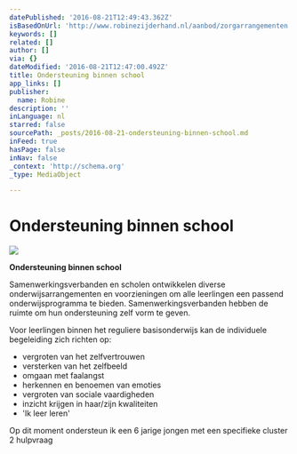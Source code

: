 ```yaml
---
datePublished: '2016-08-21T12:49:43.362Z'
isBasedOnUrl: 'http://www.robinezijderhand.nl/aanbod/zorgarrangementen.html'
keywords: []
related: []
author: []
via: {}
dateModified: '2016-08-21T12:47:00.492Z'
title: Ondersteuning binnen school
app_links: []
publisher:
  name: Robine
description: ''
inLanguage: nl
starred: false
sourcePath: _posts/2016-08-21-ondersteuning-binnen-school.md
inFeed: true
hasPage: false
inNav: false
_context: 'http://schema.org'
_type: MediaObject

---
```

# Ondersteuning binnen school
![](https://the-grid-user-content.s3-us-west-2.amazonaws.com/356fcaf5-e946-4616-85a6-c7ce91a79cc9.png)

**Ondersteuning binnen school**

Samenwerkingsverbanden en scholen ontwikkelen diverse onderwijsarrangementen en voorzieningen om alle leerlingen een passend onderwijsprogramma te bieden. Samenwerkingsverbanden hebben de ruimte om hun ondersteuning zelf vorm te geven.

Voor leerlingen binnen het reguliere basisonderwijs kan de individuele begeleiding zich richten op:

* vergroten van het zelfvertrouwen
* versterken van het zelfbeeld
* omgaan met faalangst
* herkennen en benoemen van emoties
* vergroten van sociale vaardigheden
* inzicht krijgen in haar/zijn kwaliteiten
* 'lk leer leren'

Op dit moment ondersteun ik een 6 jarige jongen met een specifieke cluster 2 hulpvraag
